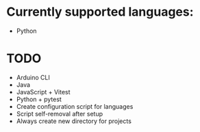 # Currently supported languages:

- Python

# TODO

- Arduino CLI
- Java
- JavaScript + Vitest
- Python + pytest
- Create configuration script for languages
- Script self-removal after setup
- Always create new directory for projects
